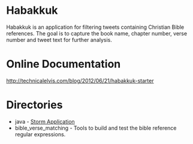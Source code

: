 # Habakkuk
Habakkuk is an application for filtering tweets containing Christian Bible references. The goal is to capture the book name, chapter number, verse number and tweet text for further analysis.

# Online Documentation
http://technicalelvis.com/blog/2012/06/21/habakkuk-starter    

# Directories
* java - [Storm Application](http://storm-project.net/)
* bible_verse_matching - Tools to build and test the bible reference regular expressions.

